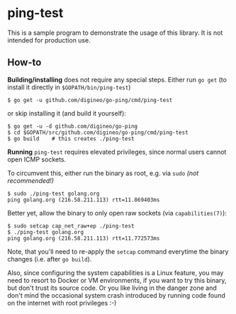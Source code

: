 # ping-test

This is a sample program to demonstrate the usage of this library.
It is not intended for production use.

## How-to

**Building/installing** does not require any special steps. Either run
`go get` (to install it directly in `$GOPATH/bin/ping-test`)

```
$ go get -u github.com/digineo/go-ping/cmd/ping-test
```

or skip installing it (and build it yourself):

```
$ go get -u -d github.com/digineo/go-ping
$ cd $GOPATH/src/github.com/digineo/go-ping/cmd/ping-test
$ go build    # this creates ./ping-test
```

**Running** `ping-test` requires elevated privileges, since normal users
cannot open ICMP sockets.

To circumvent this, either run the binary as root, e.g. via `sudo`
 *(not recommended!)*

```
$ sudo ./ping-test golang.org
ping golang.org (216.58.211.113) rtt=11.869403ms
```

Better yet, allow the binary to only open raw sockets (via `capabilities(7)`):

```
$ sudo setcap cap_net_raw+ep ./ping-test
$ ./ping-test golang.org
ping golang.org (216.58.211.113) rtt=11.772573ms
```

Note, that you'll need to re-apply the `setcap` command everytime the
binary changes (i.e. after `go build`).

Also, since configuring the system capabilities is a Linux feature, you
may need to resort to Docker or VM environments, if you want to try
this binary, but don't trust its source code. Or you like living in the
danger zone and don't mind the occasional system crash introduced by
running code found on the internet with root privileges :-)
